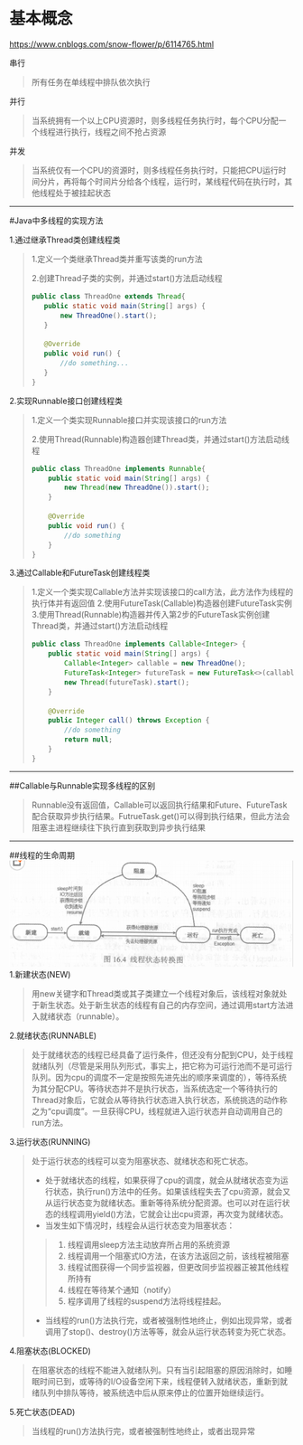 # 基本概念
https://www.cnblogs.com/snow-flower/p/6114765.html

串行
>所有任务在单线程中排队依次执行

并行
>当系统拥有一个以上CPU资源时，则多线程任务执行时，每个CPU分配一个线程进行执行，线程之间不抢占资源

并发
>当系统仅有一个CPU的资源时，则多线程任务执行时，只能把CPU运行时间分片，再将每个时间片分给各个线程，运行时，某线程代码在执行时，其他线程处于被挂起状态

---
#Java中多线程的实现方法


1.通过继承Thread类创建线程类
>1.定义一个类继承Thread类并重写该类的run方法
>
>2.创建Thread子类的实例，并通过start()方法启动线程
>```java
>public class ThreadOne extends Thread{
>    public static void main(String[] args) {
>        new ThreadOne().start();
>    }
>
>    @Override
>    public void run() {
>        //do something...
>    }
>}
>```
2.实现Runnable接口创建线程类
>1.定义一个类实现Runnable接口并实现该接口的run方法
>
>2.使用Thread(Runnable)构造器创建Thread类，并通过start()方法启动线程
>```java
>public class ThreadOne implements Runnable{
>     public static void main(String[] args) {
>         new Thread(new ThreadOne()).start();
>     }
> 
>     @Override
>     public void run() {
>         //do something
>     }
> }
>```
3.通过Callable和FutureTask创建线程类
>1.定义一个类实现Callable方法并实现该接口的call方法，此方法作为线程的执行体并有返回值
>2.使用FutureTask(Callable)构造器创建FutureTask实例
>3.使用Thread(Runnable)构造器并传入第2步的FutureTask实例创建Thread类，并通过start()方法启动线程
>```java
>public class ThreadOne implements Callable<Integer> {
>     public static void main(String[] args) {
>         Callable<Integer> callable = new ThreadOne();
>         FutureTask<Integer> futureTask = new FutureTask<>(callable);
>         new Thread(futureTask).start();
>     }
> 
>     @Override
>     public Integer call() throws Exception {
>         //do something
>         return null;
>     }
> }
>```

---
##Callable与Runnable实现多线程的区别
>Runnable没有返回值，Callable可以返回执行结果和Future、FutureTask配合获取异步执行结果。FutrueTask.get()可以得到执行结果，但此方法会阻塞主进程继续往下执行直到获取到异步执行结果

---
##线程的生命周期
![线程生命周期](../resource/threadstate.png)
1.新建状态(NEW)
> 用new关键字和Thread类或其子类建立一个线程对象后，该线程对象就处于新生状态。处于新生状态的线程有自己的内存空间，通过调用start方法进入就绪状态（runnable）。

2.就绪状态(RUNNABLE)
>   处于就绪状态的线程已经具备了运行条件，但还没有分配到CPU，处于线程就绪队列（尽管是采用队列形式，事实上，把它称为可运行池而不是可运行队列。因为cpu的调度不一定是按照先进先出的顺序来调度的），等待系统为其分配CPU。等待状态并不是执行状态，当系统选定一个等待执行的Thread对象后，它就会从等待执行状态进入执行状态，系统挑选的动作称之为“cpu调度”。一旦获得CPU，线程就进入运行状态并自动调用自己的run方法。

3.运行状态(RUNNING)
>处于运行状态的线程可以变为阻塞状态、就绪状态和死亡状态。
>* 处于就绪状态的线程，如果获得了cpu的调度，就会从就绪状态变为运行状态，执行run()方法中的任务。如果该线程失去了cpu资源，就会又从运行状态变为就绪状态。重新等待系统分配资源。也可以对在运行状态的线程调用yield()方法，它就会让出cpu资源，再次变为就绪状态。
>* 当发生如下情况时，线程会从运行状态变为阻塞状态：
>>1. 线程调用sleep方法主动放弃所占用的系统资源
>>2. 线程调用一个阻塞式IO方法，在该方法返回之前，该线程被阻塞
>>3. 线程试图获得一个同步监视器，但更改同步监视器正被其他线程所持有
>>4. 线程在等待某个通知（notify）
>>5. 程序调用了线程的suspend方法将线程挂起。
>* 当线程的run()方法执行完，或者被强制性地终止，例如出现异常，或者调用了stop()、destroy()方法等等，就会从运行状态转变为死亡状态。

4.阻塞状态(BLOCKED)
>在阻塞状态的线程不能进入就绪队列。只有当引起阻塞的原因消除时，如睡眠时间已到，或等待的I/O设备空闲下来，线程便转入就绪状态，重新到就绪队列中排队等待，被系统选中后从原来停止的位置开始继续运行。

5.死亡状态(DEAD)
>当线程的run()方法执行完，或者被强制性地终止，或者出现异常